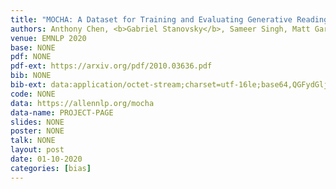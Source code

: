 ```yaml
---
title: "MOCHA: A Dataset for Training and Evaluating Generative Reading Comprehension Metrics"
authors: Anthony Chen, <b>Gabriel Stanovsky</b>, Sameer Singh, Matt Gardner 
venue: EMNLP 2020
base: NONE
pdf: NONE
pdf-ext: https://arxiv.org/pdf/2010.03636.pdf
bib: NONE
bib-ext: data:application/octet-stream;charset=utf-16le;base64,QGFydGljbGV7Q2hlbjIwMjBNT0NIQUFELAogIHRpdGxlPXtNT0NIQTogQSBEYXRhc2V0IGZvciBUcmFpbmluZyBhbmQgRXZhbHVhdGluZyBHZW5lcmF0aXZlIFJlYWRpbmcgQ29tcHJlaGVuc2lvbiBNZXRyaWNzfSwKICBhdXRob3I9e0FudGhvbnkgQ2hlbiBhbmQgR2FicmllbCBTdGFub3Zza3kgYW5kIFMuIFNpbmdoIGFuZCBNYXR0IEdhcmRuZXJ9LAogIGpvdXJuYWw9e0FyWGl2fSwKICB5ZWFyPXsyMDIwfSwKICB2b2x1bWU9e2Ficy8yMDEwLjAzNjM2fQp9
code: NONE
data: https://allennlp.org/mocha
data-name: PROJECT-PAGE
slides: NONE
poster: NONE
talk: NONE
layout: post
date: 01-10-2020
categories: [bias]
---
```

